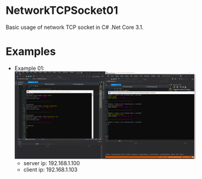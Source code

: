 # NetworkTCPSocket01
Basic usage of network TCP socket in C# .Net Core 3.1.

# Examples
- Example 01:
 ![](images/example01.png)
    - server ip: 192.168.1.100
    - client ip: 192.168.1.103

